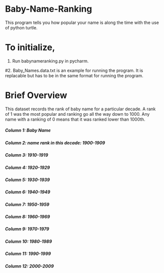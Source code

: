 # Baby-Name-Ranking
This program tells you how popular your name is along the time with the use of python turtle.

# To initialize,
1. Run babynameranking.py in pycharm.

#2. Baby_Names.data.txt is an example for running the program. It is replacable but has to be in the same format for running the program.


# Brief Overview
This dataset records the rank of baby name for a particular decade. A rank of 1 was the most popular and ranking go all the way down to 1000. 
Any name with a ranking of 0 means that it was ranked lower than 1000th.

##### Column  1: Baby Name  
##### Column  2: name rank in this decade: 1900-1909    
##### Column  3: 1910-1919  
##### Column  4: 1920-1929
##### Column  5: 1930-1939 
##### Column  6: 1940-1949 
##### Column  7: 1950-1959  
##### Column  8: 1960-1969  
##### Column  9: 1970-1979  
##### Column 10: 1980-1989 
##### Column 11: 1990-1999 
##### Column 12: 2000-2009 

